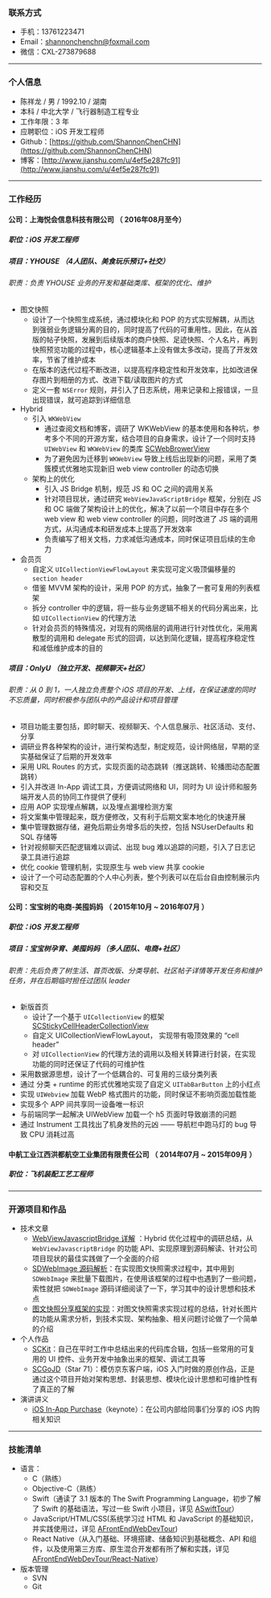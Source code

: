
### 联系方式

- 手机：13761223471
- Email：shannonchenchn@foxmail.com
- 微信：CXL-273879688

---

### 个人信息

 - 陈祥龙 / 男 / 1992.10 / 湖南 
 - 本科 / 中北大学 / 飞行器制造工程专业 
 - 工作年限：3 年    
 - 应聘职位：iOS 开发工程师
 - Github：[https://github.com/ShannonChenCHN](https://github.com/ShannonChenCHN)
 - 博客：[http://www.jianshu.com/u/4ef5e287fc91](http://www.jianshu.com/u/4ef5e287fc91)   

------ 

### 工作经历


#### 公司：上海悦会信息科技有限公司 （ 2016年08月至今）
##### 职位：iOS 开发工程师

##### 项目：YHOUSE （4人团队、美食玩乐预订+社交）

###### 职责：负责 YHOUSE 业务的开发和基础类库、框架的优化、维护

- 图文快照
  - 设计了一个快照生成系统，通过模块化和 POP 的方式实现解耦，从而达到强弱业务逻辑分离的目的，同时提高了代码的可重用性。因此，在从首版的帖子快照，发展到后续版本的商户快照、足迹快照、个人名片，再到快照预览功能的过程中，核心逻辑基本上没有做太多改动，提高了开发效率，节省了维护成本
  - 在版本的迭代过程不断改进，以提高程序稳定性和开发效率，比如改进保存图片到相册的方式、改进下载/读取图片的方式
  - 定义一套 `NSError` 规则，并引入了日志系统，用来记录和上报错误，一旦出现错误，就可追踪到详细信息
- Hybrid
  - 引入 `WKWebView`
     - 通过查阅文档和博客，调研了 WKWebView 的基本使用和各种坑，参考多个不同的开源方案，结合项目的自身需求，设计了一个同时支持 `UIWebView` 和 `WKWebView` 的类库 [SCWebBrowerView](https://github.com/ShannonChenCHN/SCWebBrowserView)
     - 为了避免因为迁移到 `WKWebView` 导致上线后出现新的问题，采用了类簇模式优雅地实现新旧 web view controller 的动态切换
  - 架构上的优化
     - 引入 JS Bridge 机制，规范 JS 和 OC 之间的调用关系
     - 针对项目现状，通过研究 `WebViewJavaScriptBridge` 框架，分别在 JS 和 OC 端做了架构设计上的优化，解决了以前一个项目中存在多个 web view 和 web view controller 的问题，同时改进了 JS 端的调用方式，从沟通成本和研发成本上提高了开发效率
     - 负责编写了相关文档，力求减低沟通成本，同时保证项目后续的生命力
- 会员页
  - 自定义 `UICollectionViewFlowLayout` 来实现可定义吸顶偏移量的 `section header` 
  - 借鉴 MVVM 架构的设计，采用 POP 的方式，抽象了一套可复用的列表框架
  - 拆分 controller 中的逻辑，将一些与业务逻辑不相关的代码分离出来，比如 `UICollectionView` 的代理方法
  - 针对会员页的特殊情况，对现有的网络层的调用进行针对性优化，采用离散型的调用和 delegate 形式的回调，以达到简化逻辑，提高程序稳定性和减低维护成本的目的

##### 项目：OnlyU （独立开发、视频聊天+社区）

###### 职责：从 0 到 1，一人独立负责整个 iOS 项目的开发、上线，在保证速度的同时不忘质量，同时积极参与团队中的产品设计和项目管理

- 项目功能主要包括，即时聊天、视频聊天、个人信息展示、社区活动、支付、分享
- 调研业界各种架构的设计，进行架构选型，制定规范，设计网络层，早期的坚实基础保证了后期的开发效率
- 采用 URL Routes 的方式，实现页面的动态跳转（推送跳转、轮播图动态配置跳转）
- 引入并改进 In-App 调试工具，方便调试网络和 UI，同时为 UI 设计师和服务端开发人员的协同工作提供了便利
- 应用 AOP 实现埋点解耦，以及埋点漏埋检测方案
- 将文案集中管理起来，既方便修改，又有利于后期文案本地化的快速开展
- 集中管理数据存储，避免后期业务增多后的失控，包括 NSUserDefaults 和 SQL 存储等
- 针对视频聊天匹配逻辑难以调试、出现 bug 难以追踪的问题，引入了日志记录工具进行追踪
- 优化 cookie 管理机制，实现原生与 web view 共享 cookie
- 设计了一个可动态配置的个人中心列表，整个列表可以在后台自由控制展示内容和交互

 
#### 公司：宝宝树的电商-美囤妈妈 （ 2015年10月 ~ 2016年07月 ）
##### 职位：iOS 开发工程师

##### 项目：宝宝树孕育、美囤妈妈 （多人团队、电商+社区）   
 

###### 职责：先后负责了树生活、首页改版、分类导航、社区帖子详情等开发任务和维护任务，并在后期临时担任过团队 leader
- 新版首页
  - 设计了一个基于 `UICollectionView` 的框架 [SCStickyCellHeaderCollectionView](https://github.com/ShannonChenCHN/SCStickyCellHeaderCollectionView)
  - 自定义 UICollectionViewFlowLayout， 实现带有吸顶效果的 “cell header” 
  - 对 `UICollectionView` 的代理方法的调用以及相关转算进行封装，在实现功能的同时还保证了代码的可维护性 
- 采用数据源思想，设计了一个低耦合的、可复用的三级分类列表
- 通过 分类 + runtime 的形式优雅地实现了自定义 `UITabBarButton` 上的小红点
- 实现 `UIWebview` 加载 WebP 格式图片的功能，同时保证不影响页面加载性能
- 实现多个 APP 间共享同一设备唯一标识
- 与前端同学一起解决 UIWebView 加载一个 h5 页面时导致崩溃的问题
- 通过 Instrument 工具找出了机身发热的元凶 —— 导航栏中跑马灯的 bug 导致 CPU 消耗过高

#### 中航工业江西洪都航空工业集团有限责任公司 （ 2014年07月 ~ 2015年09月 ）

##### 职位：飞机装配工艺工程师


---

### 开源项目和作品
- 技术文章
  - [WebViewJavascriptBridge 详解](http://www.jianshu.com/p/6f34903be630) ：Hybrid 优化过程中的调研总结，从`WebViewJavascriptBridge` 的功能 API、实现原理到源码解读、针对公司项目现状的最佳实践做了一个全面的介绍
  - [SDWebImage 源码解析](http://www.jianshu.com/p/06f0265c22eb)：在实现图文快照需求过程中，其中用到 `SDWebImage` 来批量下载图片，在使用该框架的过程中也遇到了一些问题，索性就把 `SDWebImage` 源码详细阅读了一下，学习其中的设计思想和技术点
  - [图文快照分享框架的实现](http://www.jianshu.com/p/b3fcb449cb35)：对图文快照需求实现过程的总结，针对长图片的功能从需求分析，到技术实现、架构抽象、相关问题讨论做了一个简单的介绍
- 个人作品
  - [SCKit](https://github.com/ShannonChenCHN/SCKit)：自己在平时工作中总结出来的代码库合辑，包括一些常用的可复用的 UI 控件、业务开发中抽象出来的框架、调试工具等                
  - [SCGoJD](https://github.com/ShannonChenCHN/SCGoJD)（Star 71）：模仿京东客户端，iOS 入门时做的原创作品，正是通过这个项目开始对架构思想、封装思想、模块化设计思想和可维护性有了真正的了解
- 演讲讲义
  - [iOS In-App Purchase](https://github.com/ShannonChenCHN/iOSLevelingUp/blob/master/TechNotes/InAppPurchaseGuide/iOS%20In-App%20Purchase.key)（keynote）：在公司内部给同事们分享的 iOS 内购相关知识

-----

### 技能清单
- 语言：
  - C（熟练）
  - Objective-C（熟练）
  - Swift（通读了 3.1 版本的 The Swift Programming Language，初步了解了 Swift 的基础语法，写过一些 Swift 小项目，详见 [ASwiftTour](https://github.com/ShannonChenCHN/ASwiftTour)）
  - JavaScript/HTML/CSS(系统学习过 HTML 和 JavaScript 的基础知识，并实践使用过，详见 [AFrontEndWebDevTour](https://github.com/ShannonChenCHN/AFrontEndWebDevTour/tree/master/learning-notes))
  - React Native（从入门基础、环境搭建、储备知识到基础概念、API 和组件，以及使用第三方库、原生混合开发都有所了解和实践，详见 [AFrontEndWebDevTour/React-Native](https://github.com/ShannonChenCHN/AFrontEndWebDevTour/blob/master/React-Native/README.md)）
- 版本管理
  - SVN
  - Git
